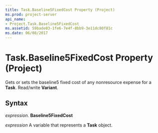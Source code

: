 ```yaml
---
title: Task.Baseline5FixedCost Property (Project)
ms.prod: project-server
api_name:
- Project.Task.Baseline5FixedCost
ms.assetid: 59bade03-1fe6-7e4f-8bb9-3e11dc80f81c
ms.date: 06/08/2017
---
```



# Task.Baseline5FixedCost Property (Project)

Gets or sets the baseline5 fixed cost of any nonresource expense for a  **Task**. Read/write **Variant**.


## Syntax

 _expression_. **Baseline5FixedCost**

 _expression_ A variable that represents a **Task** object.


